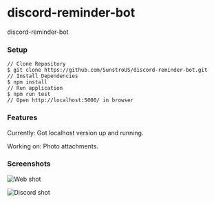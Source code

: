 # discord-reminder-bot

discord-reminder-bot

### Setup

```
// Clone Repository
$ git clone https://github.com/SunstroUS/discord-reminder-bot.git
// Install Dependencies
$ npm install
// Run application
$ npm run test
// Open http://localhost:5000/ in browser
```

### Features

Currently: Got localhost version up and running.

Working on: Photo attachments.

### Screenshots

![Web shot](https://i.imgur.com/taR3otk.png)

![Discord shot](https://i.imgur.com/CcCcj2b.png)
